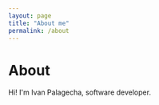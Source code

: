 ```yaml
---
layout: page
title: "About me"
permalink: /about
---
```



# About
Hi! I'm Ivan Palagecha, software developer.

